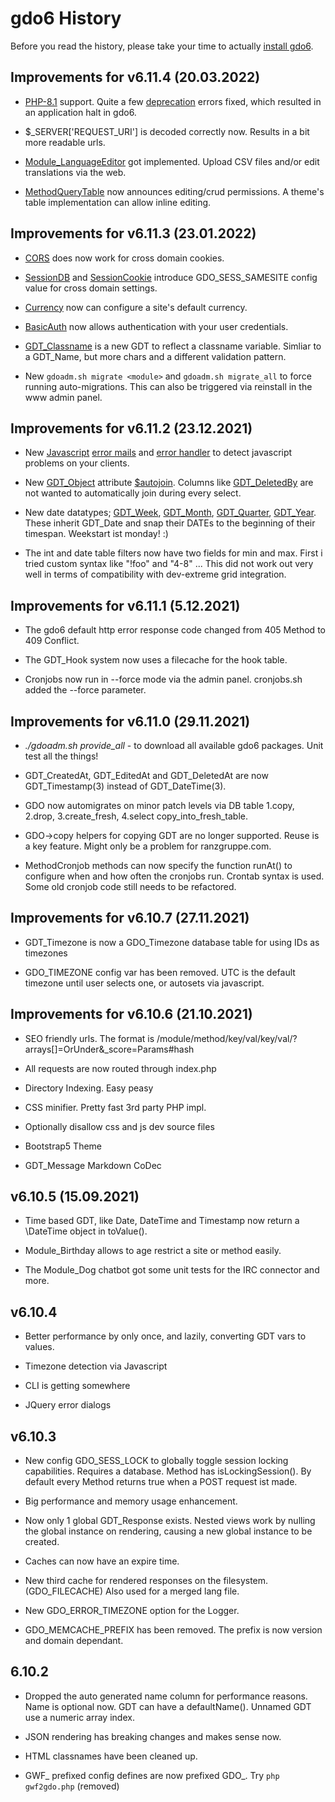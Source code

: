 # gdo6 History

Before you read the history, please take your time to actually [install gdo6](https://github.com/gizmore/gdo6/blob/master/DOCS/GDO_INSTALL_CLI.md).


## Improvements for v6.11.4 (20.03.2022)

 - [PHP-8.1](https://www.php.net/releases/8.1/en.php) support. Quite a few [deprecation](https://www.php.net/releases/8.1/en.php#deprecations_and_bc_breaks) errors fixed, which resulted in an application halt in gdo6.

 - $_SERVER['REQUEST_URI'] is decoded correctly now. Results in a bit more readable urls.

 - [Module_LanguageEditor](https://github.com/gizmore/gdo6-language-editor) got implemented. Upload CSV files and/or edit translations via the web.
 
 - [MethodQueryTable](https://github.com/gizmore/gdo6/blob/master/GDO/Table/MethodQueryTable.php) now announces editing/crud permissions. A theme's table implementation can allow inline editing.
 

## Improvements for v6.11.3 (23.01.2022)

 - [CORS](https://github.com/gizmore/gdo6-currency) does now work for cross domain cookies.

 - [SessionDB](https://github.com/gizmore/gdo6-session-db) and [SessionCookie](https://github.com/gizmore/gdo6-session-cookie) introduce GDO_SESS_SAMESITE config value for cross domain settings.

 - [Currency](https://github.com/gizmore/gdo6-currency) now can configure a site's default currency.

 - [BasicAuth](https://github.com/gizmore/gdo6-basic-auth) now allows authentication with your user credentials.

 - [GDT_Classname](https://github.com/gizmore/gdo6/tree/master/GDO/DB/GDT_Classname.php) is a new GDT to reflect a classname variable. Simliar to a GDT_Name, but more chars and a different validation pattern.
 
 - New `gdoadm.sh migrate <module>` and `gdoadm.sh migrate_all` to force running auto-migrations. This can also be triggered via reinstall in the www admin panel.


## Improvements for v6.11.2 (23.12.2021)

 - New [Javascript](https://github.com/gizmore/gdo6/tree/master/GDO/Javascript) [error mails](https://github.com/gizmore/gdo6/blob/master/GDO/Javascript/Method/Error.php) and [error handler](https://github.com/gizmore/gdo6/blob/master/GDO/Javascript/js/gdo6-debug.js) to detect javascript problems on your clients.

 - New [GDT_Object](https://github.com/gizmore/gdo6/blob/master/GDO/DB/GDT_Object.php) attribute [$autojoin](https://github.com/gizmore/gdo6/blob/master/GDO/DB/WithObject.php#L381). Columns like [GDT_DeletedBy](https://github.com/gizmore/gdo6/blob/master/GDO/DB/GDT_DeletedBy.php) are not wanted to automatically join during every select.

 - New date datatypes; [GDT_Week](https://github.com/gizmore/gdo6/blob/master/GDO/Date/GDT_Week.php), [GDT_Month](https://github.com/gizmore/gdo6/blob/master/GDO/Date/GDT_Month.php), [GDT_Quarter](https://github.com/gizmore/gdo6/blob/master/GDO/Date/GDT_Quarter.php), [GDT_Year](https://github.com/gizmore/gdo6/blob/master/GDO/Date/GDT_Year.php). These inherit GDT_Date and snap their DATEs to the beginning of their timespan. Weekstart ist monday! :)
 
 - The int and date table filters now have two fields for min and max. First i tried custom syntax like "!foo" and "4-8" ... This did not work out very well in terms of compatibility with dev-extreme grid integration.
 

## Improvements for v6.11.1 (5.12.2021)

 - The gdo6 default http error response code changed from 405 Method to 409 Conflict. 
 
 - The GDT_Hook system now uses a filecache for the hook table.
 
 - Cronjobs now run in --force mode via the admin panel. cronjobs.sh added the --force parameter.
 

## Improvements for v6.11.0 (29.11.2021)
 
 - *./gdoadm.sh provide_all* - to download all available gdo6 packages. Unit test all the things!
     
 - GDT_CreatedAt, GDT_EditedAt and GDT_DeletedAt are now GDT_Timestamp(3) instead of GDT_DateTime(3).
 
 - GDO now automigrates on minor patch levels via DB table 1.copy, 2.drop, 3.create_fresh, 4.select copy_into_fresh_table.
 
 - GDO->copy helpers for copying GDT are no longer supported. Reuse is a key feature. Might only be a problem for ranzgruppe.com.

 - MethodCronjob methods can now specify the function runAt() to configure when and how often the cronjobs run. Crontab syntax is used. Some old cronjob code still needs to be refactored.
 

## Improvements for v6.10.7 (27.11.2021)

 - GDT_Timezone is now a GDO_Timezone database table for using IDs as timezones
 
 - GDO_TIMEZONE config var has been removed. UTC is the default timezone until user selects one, or autosets via javascript.

    
## Improvements for v6.10.6 (21.10.2021)

 - SEO friendly urls. The format is /module/method/key/val/key/val/?arrays[]=OrUnder&_score=Params#hash

 - All requests are now routed through index.php

 - Directory Indexing. Easy peasy

 - CSS minifier. Pretty fast 3rd party PHP impl.
 
 - Optionally disallow css and js dev source files
 
 - Bootstrap5 Theme
 
 - GDT_Message Markdown CoDec
 

## v6.10.5 (15.09.2021)

 - Time based GDT, like Date, DateTime and Timestamp now return a \DateTime object in toValue().

 - Module_Birthday allows to age restrict a site or method easily.
 
 - The Module_Dog chatbot got some unit tests for the IRC connector and more.

 
## v6.10.4

 - Better performance by only once, and lazily, converting GDT vars to values.
 
 - Timezone detection via Javascript

 - CLI is getting somewhere
  
 - JQuery error dialogs
 

## v6.10.3
 
 - New config GDO_SESS_LOCK to globally toggle session locking capabilities. Requires a database. Method has isLockingSession(). By default every Method returns true when a POST request ist made. 
 
 - Big performance and memory usage enhancement.
 
 - Now only 1 global GDT_Response exists. Nested views work by nulling the global instance on rendering, causing a new global instance to be created.
 
 - Caches can now have an expire time.
 
 - New third cache for rendered responses on the filesystem. (GDO_FILECACHE) Also used for a merged lang file.
 
 - New GDO_ERROR_TIMEZONE option for the Logger.
 
 - GDO_MEMCACHE_PREFIX has been removed. The prefix is now version and domain dependant.
 

## 6.10.2

 - Dropped the auto generated name column for performance reasons. Name is optional now. GDT can have a defaultName(). Unnamed GDT use a numeric array index.
 
 - JSON rendering has breaking changes and makes sense now.
 
 - HTML classnames have been cleaned up.
 
 - GWF_ prefixed config defines are now prefixed GDO_. Try `php gwf2gdo.php` (removed)

